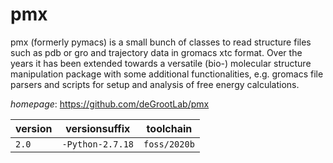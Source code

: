 # pmx

pmx (formerly pymacs) is a small bunch of classes to read structure files such as pdb or gro and trajectory data in gromacs xtc format. Over the years it has been extended towards a versatile (bio-) molecular structure manipulation package with some additional functionalities, e.g. gromacs file parsers and scripts for setup and analysis of free energy calculations.

*homepage*: <https://github.com/deGrootLab/pmx>

version | versionsuffix | toolchain
--------|---------------|----------
``2.0`` | ``-Python-2.7.18`` | ``foss/2020b``
